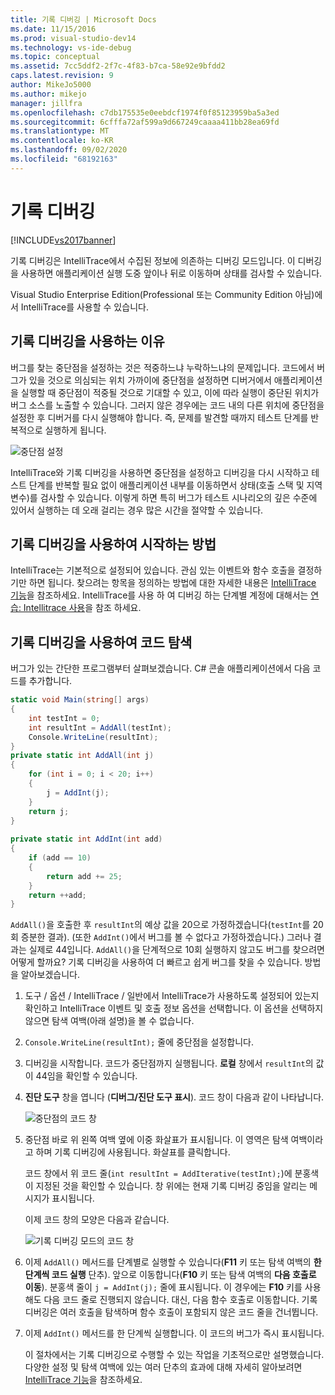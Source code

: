 ```yaml
---
title: 기록 디버깅 | Microsoft Docs
ms.date: 11/15/2016
ms.prod: visual-studio-dev14
ms.technology: vs-ide-debug
ms.topic: conceptual
ms.assetid: 7cc5ddf2-2f7c-4f83-b7ca-58e92e9bfdd2
caps.latest.revision: 9
author: MikeJo5000
ms.author: mikejo
manager: jillfra
ms.openlocfilehash: c7db175535e0eebdcf1974f0f85123959ba5a3ed
ms.sourcegitcommit: 6cfffa72af599a9d667249caaaa411bb28ea69fd
ms.translationtype: MT
ms.contentlocale: ko-KR
ms.lasthandoff: 09/02/2020
ms.locfileid: "68192163"
---
```

# <a name="historical-debugging"></a>기록 디버깅
[!INCLUDE[vs2017banner](../includes/vs2017banner.md)]

기록 디버깅은 IntelliTrace에서 수집된 정보에 의존하는 디버깅 모드입니다. 이 디버깅을 사용하면 애플리케이션 실행 도중 앞이나 뒤로 이동하며 상태를 검사할 수 있습니다.  
  
 Visual Studio Enterprise Edition(Professional 또는 Community Edition 아님)에서 IntelliTrace를 사용할 수 있습니다.  
  
## <a name="why-use-historical-debugging"></a>기록 디버깅을 사용하는 이유  
 버그를 찾는 중단점을 설정하는 것은 적중하느냐 누락하느냐의 문제입니다. 코드에서 버그가 있을 것으로 의심되는 위치 가까이에 중단점을 설정하면 디버거에서 애플리케이션을 실행할 때 중단점이 적중될 것으로 기대할 수 있고, 이에 따라 실행이 중단된 위치가 버그 소스를 노출할 수 있습니다. 그러지 않은 경우에는 코드 내의 다른 위치에 중단점을 설정한 후 디버거를 다시 실행해야 합니다. 즉, 문제를 발견할 때까지 테스트 단계를 반복적으로 실행하게 됩니다.  
  
 ![중단점 설정](../debugger/media/breakpointprocesa.png "가는")  
  
 IntelliTrace와 기록 디버깅을 사용하면 중단점을 설정하고 디버깅을 다시 시작하고 테스트 단계를 반복할 필요 없이 애플리케이션 내부를 이동하면서 상태(호출 스택 및 지역 변수)를 검사할 수 있습니다. 이렇게 하면 특히 버그가 테스트 시나리오의 깊은 수준에 있어서 실행하는 데 오래 걸리는 경우 많은 시간을 절약할 수 있습니다.  
  
## <a name="how-do-i-start-using-historical-debugging"></a>기록 디버깅을 사용하여 시작하는 방법  
 IntelliTrace는 기본적으로 설정되어 있습니다. 관심 있는 이벤트와 함수 호출을 결정하기만 하면 됩니다. 찾으려는 항목을 정의하는 방법에 대한 자세한 내용은 [IntelliTrace 기능](../debugger/intellitrace-features.md)을 참조하세요. IntelliTrace를 사용 하 여 디버깅 하는 단계별 계정에 대해서는 [연습: Intellitrace 사용](../debugger/walkthrough-using-intellitrace.md)을 참조 하세요.  
  
## <a name="navigating-your-code-with-historical-debugging"></a>기록 디버깅을 사용하여 코드 탐색  
 버그가 있는 간단한 프로그램부터 살펴보겠습니다. C# 콘솔 애플리케이션에서 다음 코드를 추가합니다.  
  
```csharp  
static void Main(string[] args)  
{  
    int testInt = 0;  
    int resultInt = AddAll(testInt);  
    Console.WriteLine(resultInt);  
}  
private static int AddAll(int j)  
{  
    for (int i = 0; i < 20; i++)  
    {  
        j = AddInt(j);  
    }  
    return j;  
}  
  
private static int AddInt(int add)  
{  
    if (add == 10)  
    {  
        return add += 25;  
    }  
    return ++add;  
}  
```  
  
 `AddAll()`을 호출한 후 `resultInt`의 예상 값을 20으로 가정하겠습니다(`testInt`를 20회 증분한 결과). (또한 `AddInt()`에서 버그를 볼 수 없다고 가정하겠습니다.) 그러나 결과는 실제로 44입니다. `AddAll()`을 단계적으로 10회 실행하지 않고도 버그를 찾으려면 어떻게 할까요? 기록 디버깅을 사용하여 더 빠르고 쉽게 버그를 찾을 수 있습니다. 방법을 알아보겠습니다.  
  
1. 도구 / 옵션 / IntelliTrace / 일반에서 IntelliTrace가 사용하도록 설정되어 있는지 확인하고 IntelliTrace 이벤트 및 호출 정보 옵션을 선택합니다. 이 옵션을 선택하지 않으면 탐색 여백(아래 설명)을 볼 수 없습니다.  
  
2. `Console.WriteLine(resultInt);` 줄에 중단점을 설정합니다.  
  
3. 디버깅을 시작합니다. 코드가 중단점까지 실행됩니다. **로컬** 창에서 `resultInt`의 값이 44임을 확인할 수 있습니다.  
  
4. **진단 도구** 창을 엽니다 (**디버그/진단 도구 표시**). 코드 창이 다음과 같이 나타납니다.  
  
    ![중단점의 코드 창](../debugger/media/historicaldebuggingbreakpoint.png "HistoricalDebuggingBreakpoint")  
  
5. 중단점 바로 위 왼쪽 여백 옆에 이중 화살표가 표시됩니다. 이 영역은 탐색 여백이라고 하며 기록 디버깅에 사용됩니다. 화살표를 클릭합니다.  
  
    코드 창에서 위 코드 줄(`int resultInt = AddIterative(testInt);`)에 분홍색이 지정된 것을 확인할 수 있습니다. 창 위에는 현재 기록 디버깅 중임을 알리는 메시지가 표시됩니다.  
  
    이제 코드 창의 모양은 다음과 같습니다.  
  
    ![기록 디버깅 모드의 코드 창](../debugger/media/historicaldebuggingback.png "HistoricalDebuggingBack")  
  
6. 이제 `AddAll()` 메서드를 단계별로 실행할 수 있습니다(**F11** 키 또는 탐색 여백의 **한 단계씩 코드 실행** 단추). 앞으로 이동합니다(**F10** 키 또는 탐색 여백의 **다음 호출로 이동**). 분홍색 줄이 `j = AddInt(j);` 줄에 표시됩니다. 이 경우에는 **F10** 키를 사용해도 다음 코드 줄로 진행되지 않습니다. 대신, 다음 함수 호출로 이동합니다. 기록 디버깅은 여러 호출을 탐색하며 함수 호출이 포함되지 않은 코드 줄을 건너뜁니다.  
  
7. 이제 `AddInt()` 메서드를 한 단계씩 실행합니다. 이 코드의 버그가 즉시 표시됩니다.  
  
   이 절차에서는 기록 디버깅으로 수행할 수 있는 작업을 기초적으로만 설명했습니다. 다양한 설정 및 탐색 여백에 있는 여러 단추의 효과에 대해 자세히 알아보려면 [IntelliTrace 기능](../debugger/intellitrace-features.md)을 참조하세요.
